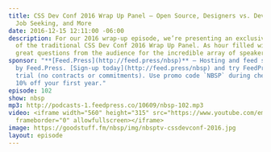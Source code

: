 ```yaml
---
title: CSS Dev Conf 2016 Wrap Up Panel — Open Source, Designers vs. Devs, Hiring,
  Job Seeking, and More
date: 2016-12-15 12:11:00 -06:00
description: For our 2016 wrap-up episode, we’re presenting an exclusive recording
  of the traditional CSS Dev Conf 2016 Wrap Up Panel. As hour filled with lots of
  great questions from the audience for the incredible array of speakers.
sponsor: "**[Feed.Press](http://feed.press/nbsp)** — Hosting and feed support provided
  by Feed.Press. [Sign-up today](http://feed.press/nbsp) and try FeedPress on a 14-day
  trial (no contracts or commitments). Use promo code `NBSP` during checkout to get
  10% off your first year."
episode: 102
show: nbsp
mp3: http://podcasts-1.feedpress.co/10609/nbsp-102.mp3
video: <iframe width="560" height="315" src="https://www.youtube.com/embed/ZP6ZyPwUxg0"
  frameborder="0" allowfullscreen></iframe>
image: https://goodstuff.fm/nbsp/img/nbsptv-cssdevconf-2016.jpg
layout: episode
---
```



